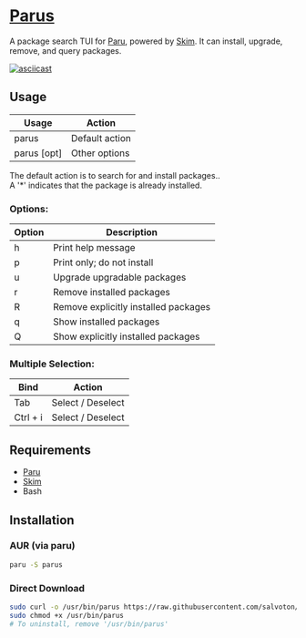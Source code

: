 # [Parus](https://github.com/salvoton/parus)
A package search TUI for [Paru](https://github.com/Morganamilo/paru), powered by [Skim](https://github.com/skim-rs/skim).
It can install, upgrade, remove, and query packages.

[![asciicast](https://asciinema.org/a/720673.svg)](https://asciinema.org/a/720673)

## Usage
| Usage       | Action         |
|-------------|----------------|
| parus       | Default action |
| parus [opt] | Other options  |

The default action is to search for and install packages..<br>
A '*' indicates that the package is already installed.

### Options:
| Option   | Description                          |
|----------|--------------------------------------|
| h        | Print help message                   |
| p        | Print only; do not install           |
| u        | Upgrade upgradable packages          |
| r        | Remove installed packages            |
| R        | Remove explicitly installed packages |
| q        | Show installed packages              |
| Q        | Show explicitly installed packages   |

### Multiple Selection:
| Bind     | Action            |
|----------|-------------------|
| Tab      | Select / Deselect |
| Ctrl + i | Select / Deselect |
## Requirements
* [Paru](https://github.com/Morganamilo/paru)
* [Skim](https://github.com/skim-rs/skim)
* Bash

## Installation
### AUR (via paru)
```sh
paru -S parus
```
### Direct Download
```sh
sudo curl -o /usr/bin/parus https://raw.githubusercontent.com/salvoton/parus/master/parus
sudo chmod +x /usr/bin/parus
# To uninstall, remove '/usr/bin/parus'
```
